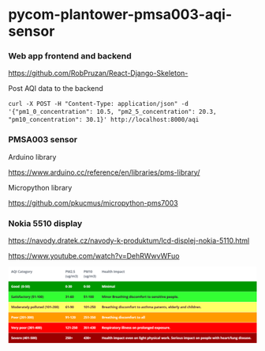 # pycom-plantower-pmsa003-aqi-sensor

### Web app frontend and backend
https://github.com/RobPruzan/React-Django-Skeleton-

Post AQI data to the backend

    curl -X POST -H "Content-Type: application/json" -d '{"pm1_0_concentration": 10.5, "pm2_5_concentration": 20.3, "pm10_concentration": 30.1}' http://localhost:8000/aqi

### PMSA003 sensor

Arduino library

https://www.arduino.cc/reference/en/libraries/pms-library/

Micropython library

https://github.com/pkucmus/micropython-pms7003

### Nokia 5510 display

https://navody.dratek.cz/navody-k-produktum/lcd-displej-nokia-5110.html

https://www.youtube.com/watch?v=DehRWwvWFuo

![pm levels](pm_levels.png)
